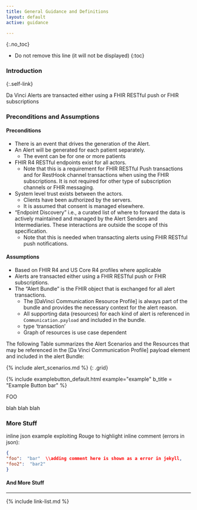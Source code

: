 ```yaml
---
title: General Guidance and Definitions
layout: default
active: guidance

---
```


{:.no_toc}

<!-- TOC  the css styling for this is \pages\assets\css\project.css under 'markdown-toc'-->

* Do not remove this line (it will not be displayed)
{:toc}

### Introduction
{:.self-link}

Da Vinci Alerts are transacted either using a FHIR RESTful push or FHIR subscriptions

### Preconditions and Assumptions

#### Preconditions

- There is an event that drives the generation of the Alert.
- An Alert will be generated for each patient separately.
  - The event can be for one or more patients
- FHIR R4 RESTful endpoints exist for all actors.
  - Note that this is a requirement for FHIR RESTful Push transactions and for RestHook channel transactions when using the FHIR subscriptions.  It is not required for other type of subscription channels or FHIR messaging.
- System level trust exists between the actors.
  - Clients have been authorized by the servers.
  - It is assumed that consent is managed elsewhere.
- “Endpoint Discovery” i.e., a curated list of where to forward the data  is actively maintained and managed by the Alert Senders and Intermediaries.  These interactions are outside the scope of this specification.
   - Note that this is needed when transacting alerts using FHIR RESTful push notifications.


#### Assumptions
- Based on FHIR R4 and US Core R4 profiles where applicable
- Alerts are transacted either using a FHIR RESTful push or FHIR subscriptions.
- The “Alert Bundle” is the FHIR object that is exchanged for all alert transactions.
  - The [DaVinci Communication Resource Profile] is always part of the bundle and provides the necessary context for the alert reason.
  - All supporting data (resources) for each kind of alert is referenced in `Communication.payload` and included in the bundle.
  - type ‘transaction’
  - Graph of resources is use case dependent

The following Table summarizes the Alert Scenarios and the Resources that may be referenced in the [Da Vinci Communication Profile] payload element and included in the alert Bundle:

{% include alert_scenarios.md %}
{: .grid}


{% include examplebutton_default.html example="example" b_title = "Example Button bar" %}

FOO

blah blah blah

### More Stuff

inline json example exploiting Rouge to highlight inline comment (errors in json):

~~~json
{
"foo":  "bar"  \\adding comment here is shown as a error in jekyll,
"foo2":  "bar2"
}
~~~

#### And More Stuff


---

{% include link-list.md %}

